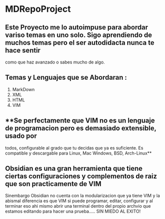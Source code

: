# MDRepoProject

## Este Proyecto me lo autoimpuse para abordar variso temas en uno solo. Sigo aprendiendo de muchos temas pero el ser autodidacta nunca te hace sentir
como que haz avanzado o sabes mucho de algo.

## Temas y Lenguajes que se Abordaran :
1. MarkDown
2. XML
3. HTML
4. VIM

## **Se perfectamente que VIM no es un lenguaje de programacion pero es demasiado extensible, usado por
todos, configurable al grado que tu decidas que ya es suficiente. Es compatible y descargable para Linux, Mac
Windows, BSD, Arch-Linux**

## Obsidian es una gran herramienta que tiene ciertas configuraciones y complementos de raiz que son practicamente de VIM
Sinembargo Obsidian no cuenta con la modularizacion que ya tiene VIM y la abismal diferencia es que VIM si puede programar,
editar, configurar y al terminar eso ahi mismo abrir una terminal dentro del propio archvio que estamos editando para hacer una
prueba..... SIN MIEDO AL EXITO!
